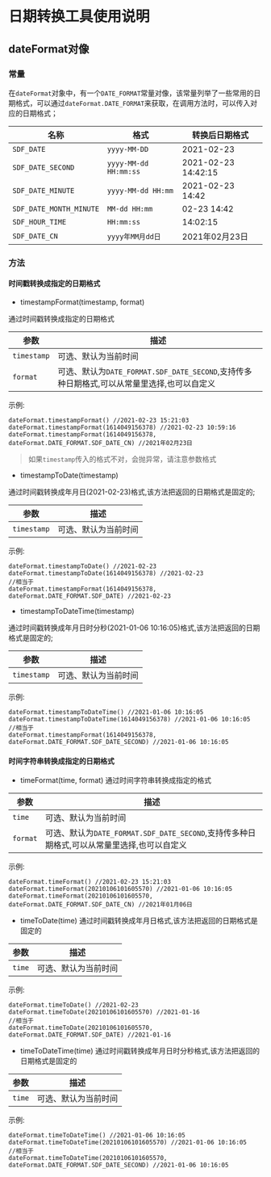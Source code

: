 # 日期转换工具使用说明
## dateFormat对像
### 常量
在`dateFormat`对象中，有一个`DATE_FORMAT`常量对像，该常量列举了一些常用的日期格式，可以通过`dateFormat.DATE_FORMAT`来获取，在调用方法时，可以传入对应的日期格式；

| 名称              | 格式                           | 转换后日期格式                  |
| ----------------- | ------------------------------ | ------------------------ |
| `SDF_DATE`         | `yyyy-MM-DD`     | 2021-02-23 |
| `SDF_DATE_SECOND`       | `yyyy-MM-dd HH:mm:ss`                       | 2021-02-23 14:42:15 |
| `SDF_DATE_MINUTE` | `yyyy-MM-dd HH:mm`                   | 2021-02-23 14:42 |
| `SDF_DATE_MONTH_MINUTE`      | `MM-dd HH:mm`                  | 02-23 14:42 |
| `SDF_HOUR_TIME`        | `HH:mm:ss`                 | 14:02:15            |
| `SDF_DATE_CN`        | `yyyy年MM月dd日`           | 2021年02月23日   |
### 方法
#### 时间戳转换成指定的日期格式
- timestampFormat(timestamp, format)

通过时间戳转换成指定的日期格式

| 参数              | 描述                           |
| ----------------- | ------------------------------ | 
| `timestamp`         | 可选、默认为当前时间    |
| `format`       | 可选、默认为`DATE_FORMAT.SDF_DATE_SECOND`,支持传多种日期格式,可以从常量里选择,也可以自定义  |

示例:
```
dateFormat.timestampFormat() //2021-02-23 15:21:03
dateFormat.timestampFormat(1614049156378) //2021-02-23 10:59:16
dateFormat.timestampFormat(1614049156378, dateFormat.DATE_FORMAT.SDF_DATE_CN) //2021年02月23日
```
>如果`timestamp`传入的格式不对，会抛异常，请注意参数格式</font>

- timestampToDate(timestamp)

通过时间戳转换成年月日(2021-02-23)格式,该方法把返回的日期格式是固定的;

| 参数              | 描述                           |
| ----------------- | ------------------------------ | 
| `timestamp`         | 可选、默认为当前时间    |

示例:
```
dateFormat.timestampToDate() //2021-02-23
dateFormat.timestampToDate(1614049156378) //2021-02-23
//相当于
dateFormat.timestampFormat(1614049156378, dateFormat.DATE_FORMAT.SDF_DATE) //2021-02-23
```

- timestampToDateTime(timestamp)

通过时间戳转换成年月日时分秒(2021-01-06 10:16:05)格式,该方法把返回的日期格式是固定的;

| 参数              | 描述                      |
| ----------------- | -------------------------| 
| `timestamp`       | 可选、默认为当前时间      |

示例:
```
dateFormat.timestampToDateTime() //2021-01-06 10:16:05
dateFormat.timestampToDateTime(1614049156378) //2021-01-06 10:16:05
//相当于
dateFormat.timestampFormat(1614049156378, dateFormat.DATE_FORMAT.SDF_DATE_SECOND) //2021-01-06 10:16:05
```
#### 时间字符串转换成指定的日期格式
- timeFormat(time, format)
通过时间字符串转换成指定的格式

| 参数              | 描述                           |
| ----------------- | ------------------------------ | 
| `time`         | 可选、默认为当前时间    |
| `format`       | 可选、默认为`DATE_FORMAT.SDF_DATE_SECOND`,支持传多种日期格式,可以从常量里选择,也可以自定义  |

示例:
```
dateFormat.timeFormat() //2021-02-23 15:21:03
dateFormat.timeFormat(20210106101605570) //2021-01-06 10:16:05
dateFormat.timeFormat(20210106101605570, dateFormat.DATE_FORMAT.SDF_DATE_CN) //2021年01月06日
```

- timeToDate(time)
通过时间戳转换成年月日格式,该方法把返回的日期格式是固定的

| 参数              | 描述                           |
| ----------------- | ------------------------------ | 
| `time`         | 可选、默认为当前时间    |

示例:
```
dateFormat.timeToDate() //2021-02-23
dateFormat.timeToDate(20210106101605570) //2021-01-16
//相当于
dateFormat.timeToDate(20210106101605570, dateFormat.DATE_FORMAT.SDF_DATE) //2021-01-16
```

- timeToDateTime(time)
通过时间戳转换成年月日时分秒格式,该方法把返回的日期格式是固定的

| 参数              | 描述                           |
| ----------------- | ------------------------------ | 
| `time`         | 可选、默认为当前时间    |

示例:
```
dateFormat.timeToDateTime() //2021-01-06 10:16:05
dateFormat.timeToDateTime(20210106101605570) //2021-01-06 10:16:05
//相当于
dateFormat.timeToDateTime(20210106101605570, dateFormat.DATE_FORMAT.SDF_DATE_SECOND) //2021-01-06 10:16:05
```